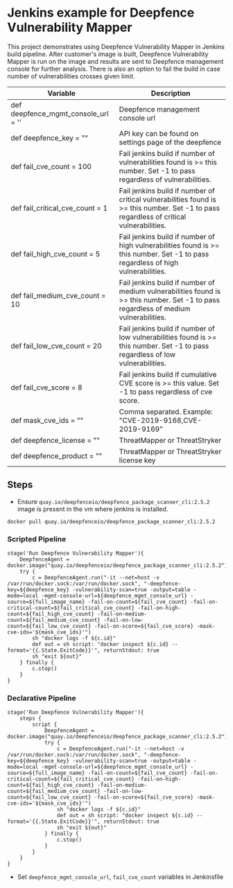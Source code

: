 # Jenkins example for Deepfence Vulnerability Mapper

This project demonstrates using Deepfence Vulnerability Mapper in Jenkins build pipeline.
After customer's image is built, Deepfence Vulnerability Mapper is run on the image and results are sent to Deepfence management console for further analysis.
There is also an option to fail the build in case number of vulnerabilities crosses given limit.

| Variable                            | Description                                                                                                                              |
|-------------------------------------|------------------------------------------------------------------------------------------------------------------------------------------|
| def deepfence_mgmt_console_url = '' | Deepfence management console url                                                                                                         |
| def deepfence_key = ""              | API key can be found on settings page of the deepfence                                                                                   |
| def fail_cve_count = 100            | Fail jenkins build if number of vulnerabilities found is >= this number. Set -1 to pass regardless of vulnerabilities.                   |
| def fail_critical_cve_count = 1     | Fail jenkins build if number of critical vulnerabilities found is >= this number. Set -1 to pass regardless of critical vulnerabilities. |
| def fail_high_cve_count = 5         | Fail jenkins build if number of high vulnerabilities found is >= this number. Set -1 to pass regardless of high vulnerabilities.         |
| def fail_medium_cve_count = 10      | Fail jenkins build if number of medium vulnerabilities found is >= this number. Set -1 to pass regardless of medium vulnerabilities.     |
| def fail_low_cve_count = 20         | Fail jenkins build if number of low vulnerabilities found is >= this number. Set -1 to pass regardless of low vulnerabilities.           |  
| def fail_cve_score = 8              | Fail jenkins build if cumulative CVE score is >= this value. Set -1 to pass regardless of cve score.                                     |
| def mask_cve_ids = ""               | Comma separated. Example: "CVE-2019-9168,CVE-2019-9169"                                                                                  |
| def deepfence_license = ""               | ThreatMapper or ThreatStryker                                                                                  |
| def deepfence_product = ""               | ThreatMapper or ThreatStryker license key                                                                                  |

## Steps
- Ensure `quay.io/deepfenceio/deepfence_package_scanner_cli:2.5.2` image is present in the vm where jenkins is installed.
```shell script
docker pull quay.io/deepfenceio/deepfence_package_scanner_cli:2.5.2
```
### Scripted Pipeline
```
stage('Run Deepfence Vulnerability Mapper'){
    DeepfenceAgent = docker.image("quay.io/deepfenceio/deepfence_package_scanner_cli:2.5.2")
    try {
        c = DeepfenceAgent.run("-it --net=host -v /var/run/docker.sock:/var/run/docker.sock", "-deepfence-key=${deepfence_key} -vulnerability-scan=true -output=table -mode=local -mgmt-console-url=${deepfence_mgmt_console_url} -source=${full_image_name} -fail-on-count=${fail_cve_count} -fail-on-critical-count=${fail_critical_cve_count} -fail-on-high-count=${fail_high_cve_count} -fail-on-medium-count=${fail_medium_cve_count} -fail-on-low-count=${fail_low_cve_count} -fail-on-score=${fail_cve_score} -mask-cve-ids='${mask_cve_ids}'")
        sh "docker logs -f ${c.id}"
        def out = sh script: "docker inspect ${c.id} --format='{{.State.ExitCode}}'", returnStdout: true
        sh "exit ${out}"
    } finally {
        c.stop()
    }
}
```
### Declarative Pipeline
```
stage('Run Deepfence Vulnerability Mapper'){
    steps {
        script {
            DeepfenceAgent = docker.image("quay.io/deepfenceio/deepfence_package_scanner_cli:2.5.2")
            try {
                c = DeepfenceAgent.run("-it --net=host -v /var/run/docker.sock:/var/run/docker.sock", "-deepfence-key=${deepfence_key} -vulnerability-scan=true -output=table -mode=local -mgmt-console-url=${deepfence_mgmt_console_url} -source=${full_image_name} -fail-on-count=${fail_cve_count} -fail-on-critical-count=${fail_critical_cve_count} -fail-on-high-count=${fail_high_cve_count} -fail-on-medium-count=${fail_medium_cve_count} -fail-on-low-count=${fail_low_cve_count} -fail-on-score=${fail_cve_score} -mask-cve-ids='${mask_cve_ids}'")
                sh "docker logs -f ${c.id}"
                def out = sh script: "docker inspect ${c.id} --format='{{.State.ExitCode}}'", returnStdout: true
                sh "exit ${out}"
            } finally {
                c.stop()
            }
        }
    }
}
```
- Set `deepfence_mgmt_console_url`, `fail_cve_count` variables in Jenkinsfile
